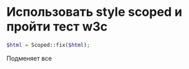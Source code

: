 # Использовать style scoped и пройти тест w3c

```php
$html = Scoped::fix($html);
```

Подменяет все <style scoped> на <canvas> с javascript возвращающего всё на место. Тег canvas выбрал, как самый безобидный для поисковых систем.

